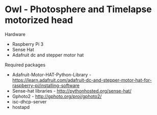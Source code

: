 # Owl - Photosphere and Timelapse motorized head 

Hardware

- Raspberry Pi 3
- Sense Hat
- Adafruit dc and stepper motor hat

Required packages

- Adafruit-Motor-HAT-Python-Library - https://learn.adafruit.com/adafruit-dc-and-stepper-motor-hat-for-raspberry-pi/installing-software
- Sense-hat libraries - http://pythonhosted.org/sense-hat/
- Gphoto2 - http://gphoto.org/proj/gphoto2/
- isc-dhcp-server
- hostapd
 
